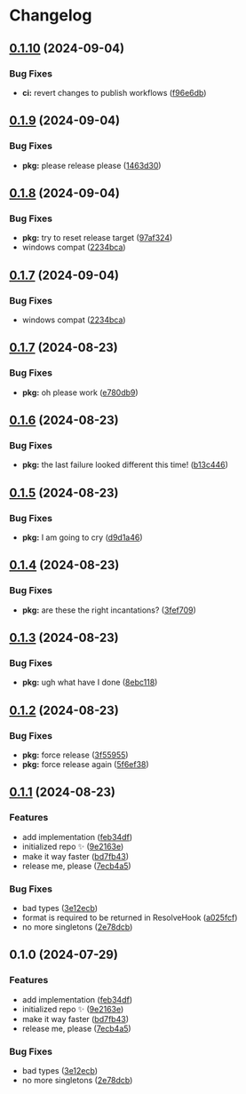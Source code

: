 # Changelog

## [0.1.10](https://github.com/boneskull/impvol/compare/impvol-v0.1.9...impvol-v0.1.10) (2024-09-04)


### Bug Fixes

* **ci:** revert changes to publish workflows ([f96e6db](https://github.com/boneskull/impvol/commit/f96e6dbff7d2baf902371ef122e85b6f93e60bf1))

## [0.1.9](https://github.com/boneskull/impvol/compare/impvol-v0.1.8...impvol-v0.1.9) (2024-09-04)


### Bug Fixes

* **pkg:** please release please ([1463d30](https://github.com/boneskull/impvol/commit/1463d30ff2268415ea846958674d75c233350dd4))

## [0.1.8](https://github.com/boneskull/impvol/compare/impvol-v0.1.7...impvol-v0.1.8) (2024-09-04)


### Bug Fixes

* **pkg:** try to reset release target ([97af324](https://github.com/boneskull/impvol/commit/97af324b82b45cf42c794ae6fdfe1f9718b518ab))
* windows compat ([2234bca](https://github.com/boneskull/impvol/commit/2234bcab3fdad32fa03228504319e48794c9e7a9))

## [0.1.7](https://github.com/boneskull/impvol/compare/impvol-v0.1.7...impvol-v0.1.7) (2024-09-04)


### Bug Fixes

* windows compat ([2234bca](https://github.com/boneskull/impvol/commit/2234bcab3fdad32fa03228504319e48794c9e7a9))

## [0.1.7](https://github.com/boneskull/impvol/compare/impvol-v0.1.6...impvol-v0.1.7) (2024-08-23)


### Bug Fixes

* **pkg:** oh please work ([e780db9](https://github.com/boneskull/impvol/commit/e780db972fb514352b0cce6f18c817531aece297))

## [0.1.6](https://github.com/boneskull/impvol/compare/impvol-v0.1.5...impvol-v0.1.6) (2024-08-23)


### Bug Fixes

* **pkg:** the last failure looked different this time! ([b13c446](https://github.com/boneskull/impvol/commit/b13c44668a929f2dece3ab3f58e87da0e8e7e301))

## [0.1.5](https://github.com/boneskull/impvol/compare/impvol-v0.1.4...impvol-v0.1.5) (2024-08-23)


### Bug Fixes

* **pkg:** I am going to cry ([d9d1a46](https://github.com/boneskull/impvol/commit/d9d1a4640fd629b73ba754c12cb9ee307493467a))

## [0.1.4](https://github.com/boneskull/impvol/compare/impvol-v0.1.3...impvol-v0.1.4) (2024-08-23)


### Bug Fixes

* **pkg:** are these the right incantations? ([3fef709](https://github.com/boneskull/impvol/commit/3fef709ccd6ac453bc4f753cb2d5d7b56b490a81))

## [0.1.3](https://github.com/boneskull/impvol/compare/impvol-v0.1.2...impvol-v0.1.3) (2024-08-23)


### Bug Fixes

* **pkg:** ugh what have I done ([8ebc118](https://github.com/boneskull/impvol/commit/8ebc11801c2a3b56e94640803b06f8544d94fdb9))

## [0.1.2](https://github.com/boneskull/impvol/compare/impvol-v0.1.1...impvol-v0.1.2) (2024-08-23)


### Bug Fixes

* **pkg:** force release ([3f55955](https://github.com/boneskull/impvol/commit/3f559553247ce4a2090a9232b7db339ed98c51a1))
* **pkg:** force release again ([5f6ef38](https://github.com/boneskull/impvol/commit/5f6ef382faf214ca17667d7adf65dd535d0d4aa9))

## [0.1.1](https://github.com/boneskull/impvol/compare/impvol-v0.1.0...impvol-v0.1.1) (2024-08-23)


### Features

* add implementation ([feb34df](https://github.com/boneskull/impvol/commit/feb34df8a0a94fb57aa6c75d707689ad05dd678d))
* initialized repo ✨ ([9e2163e](https://github.com/boneskull/impvol/commit/9e2163ea05d4bcf9edcb4135b18fe08a4edacc1e))
* make it way faster ([bd7fb43](https://github.com/boneskull/impvol/commit/bd7fb43819e60267e836399134041f93fd5239da))
* release me, please ([7ecb4a5](https://github.com/boneskull/impvol/commit/7ecb4a58a73e7ff8ec3cc512e2eb00530b108284))


### Bug Fixes

* bad types ([3e12ecb](https://github.com/boneskull/impvol/commit/3e12ecb2c02b421bec508eccb38465fb7c0a0f08))
* format is required to be returned in ResolveHook ([a025fcf](https://github.com/boneskull/impvol/commit/a025fcf90b97699ef9d0a1dbdd26cf5432791543))
* no more singletons ([2e78dcb](https://github.com/boneskull/impvol/commit/2e78dcbbecee6209713fdfb7a1e74151eec9649b))

## 0.1.0 (2024-07-29)

### Features

- add implementation ([feb34df](https://github.com/boneskull/impvol/commit/feb34df8a0a94fb57aa6c75d707689ad05dd678d))
- initialized repo ✨ ([9e2163e](https://github.com/boneskull/impvol/commit/9e2163ea05d4bcf9edcb4135b18fe08a4edacc1e))
- make it way faster ([bd7fb43](https://github.com/boneskull/impvol/commit/bd7fb43819e60267e836399134041f93fd5239da))
- release me, please ([7ecb4a5](https://github.com/boneskull/impvol/commit/7ecb4a58a73e7ff8ec3cc512e2eb00530b108284))

### Bug Fixes

- bad types ([3e12ecb](https://github.com/boneskull/impvol/commit/3e12ecb2c02b421bec508eccb38465fb7c0a0f08))
- no more singletons ([2e78dcb](https://github.com/boneskull/impvol/commit/2e78dcbbecee6209713fdfb7a1e74151eec9649b))
